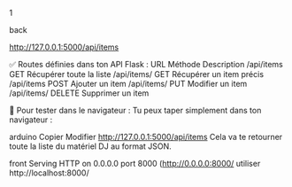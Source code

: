 1


back

http://127.0.0.1:5000/api/items


✅ Routes définies dans ton API Flask :
URL	Méthode	Description
/api/items	GET	Récupérer toute la liste
/api/items/<ID>	GET	Récupérer un item précis
/api/items	POST	Ajouter un item
/api/items/<ID>	PUT	Modifier un item
/api/items/<ID>	DELETE	Supprimer un item


🔎 Pour tester dans le navigateur :
Tu peux taper simplement dans ton navigateur :

arduino
Copier
Modifier
http://127.0.0.1:5000/api/items
Cela va te retourner toute la liste du matériel DJ au format JSON.





front
Serving HTTP on 0.0.0.0 port 8000 (http://0.0.0.0:8000/
  utiliser http://localhost:8000/
